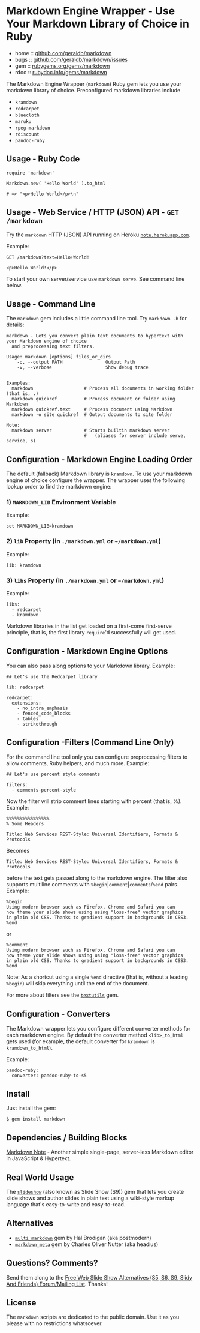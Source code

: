 # Markdown Engine Wrapper - Use Your Markdown Library of Choice in Ruby

* home  :: [github.com/geraldb/markdown](https://github.com/geraldb/markdown)
* bugs  :: [github.com/geraldb/markdown/issues](https://github.com/geraldb/markdown/issues)
* gem   :: [rubygems.org/gems/markdown](https://rubygems.org/gems/markdown)
* rdoc  :: [rubydoc.info/gems/markdown](http://rubydoc.info/gems/markdown)


The Markdown Engine Wrapper (`markdown`) Ruby gem lets you use
your markdown library of choice. Preconfigured markdown libraries include

* `kramdown`
* `redcarpet`
* `bluecloth`
* `maruku`
* `rpeg-markdown`
* `rdiscount`
* `pandoc-ruby`


## Usage - Ruby Code

    require 'markdown'
    
    Markdown.new( 'Hello World' ).to_html
    
    # => "<p>Hello World</p>\n"


## Usage - Web Service / HTTP (JSON) API - `GET /markdown`

Try the `markdown` HTTP (JSON) API running
on Heroku [`note.herokuapp.com`](http://note.herokuapp.com).

Example:

    GET /markdown?text=Hello+World!
    
    <p>Hello World!</p>


To start your own server/service use `markdown serve`. See command line below.


## Usage - Command Line

The `markdown` gem includes a little command line tool. Try `markdown -h` for details:


    markdown - Lets you convert plain text documents to hypertext with your Markdown engine of choice
      and preprocessing text filters.
    
    Usage: markdown [options] files_or_dirs
        -o, --output PATH                Output Path
        -v, --verbose                    Show debug trace
    
    
    Examples:
      markdown                   # Process all documents in working folder (that is, .)
      markdown quickref          # Process document or folder using Markdown
      markdown quickref.text     # Process document using Markdown
      markdown -o site quickref  # Output documents to site folder
    
    Note:
      markdown server            # Starts builtin markdown server
                                 #   (aliases for server include serve, service, s)


## Configuration - Markdown Engine Loading Order

The default (fallback) Markdown library is `kramdown`. To use your markdown engine of choice
configure the wrapper. The wrapper
uses the following lookup order to find the markdown engine:

### 1) `MARKDOWN_LIB` Environment Variable

Example:

    set MARKDOWN_LIB=kramdown

### 2) `lib` Property (in `./markdown.yml` or `~/markdown.yml`)

Example:

    lib: kramdown

### 3) `libs` Property (in `./markdown.yml` or `~/markdown.yml`)

Example:

    libs:
      - redcarpet
      - kramdown


Markdown libraries in the list get loaded on a first-come first-serve principle,
that is, the first library `require`'d successfully will get used.



## Configuration - Markdown Engine Options

You can also pass along options to your Markdown library. Example:

    ## Let's use the Redcarpet library
    
    lib: redcarpet
    
    redcarpet:
      extensions:
        - no_intra_emphasis
        - fenced_code_blocks
        - tables
        - strikethrough


## Configuration -Filters (Command Line Only)

For the command line tool only you can configure preprocessing filters to
allow comments, Ruby helpers, and much more. Example:

    ## Let's use percent style comments
    
    filters:
      - comments-percent-style

Now the filter will strip comment lines starting with percent (that is, %). Example:

    %%%%%%%%%%%%%%%%
    % Some Headers
    
    Title: Web Services REST-Style: Universal Identifiers, Formats & Protocols

Becomes

    Title: Web Services REST-Style: Universal Identifiers, Formats & Protocols

before the text gets passed along to the markdown engine. The filter
also supports multiline comments with `%begin`|`comment`|`comments`/`%end` pairs. Example:

    %begin
    Using modern browser such as Firefox, Chrome and Safari you can
    now theme your slide shows using using "loss-free" vector graphics
    in plain old CSS. Thanks to gradient support in backgrounds in CSS3.
    %end

or

    %comment
    Using modern browser such as Firefox, Chrome and Safari you can
    now theme your slide shows using using "loss-free" vector graphics
    in plain old CSS. Thanks to gradient support in backgrounds in CSS3.
    %end

Note: As a shortcut using a single `%end` directive (that is, without a leading `%begin`)
will skip everything until the end of the document.

For more about filters see the [`textutils`](http://geraldb.github.com/textutils) gem.


## Configuration - Converters

The Markdown wrapper lets you configure different converter methods
for each markdown engine. By default
the converter method `<lib>_to_html` gets used
(for example, the default converter for `kramdown` is `kramdown_to_html`).

Example:

    pandoc-ruby:
      converter: pandoc-ruby-to-s5


## Install

Just install the gem:

    $ gem install markdown


## Dependencies / Building Blocks

[Markdown Note](https://github.com/geraldb/markdown-note) - Another simple single-page, server-less Markdown editor
in JavaScript & Hypertext.


## Real World Usage

The [`slideshow`](http://slideshow-s9.github.io) (also known as Slide Show (S9)) gem
that lets you create slide shows
and author slides in plain text using a wiki-style markup language that's easy-to-write and easy-to-read.


## Alternatives

* [`multi_markdown`](https://github.com/postmodern/multi_markdown) gem by Hal Brodigan (aka postmodern)
* [`markdown_meta`](https://github.com/headius/markdown_meta) gem by Charles Oliver Nutter (aka headius)

## Questions? Comments?

Send them along to the
[Free Web Slide Show Alternatives (S5, S6, S9, Slidy And Friends) Forum/Mailing List](http://groups.google.com/group/webslideshow).
Thanks!


## License

The `markdown` scripts are dedicated to the public domain.
Use it as you please with no restrictions whatsoever.